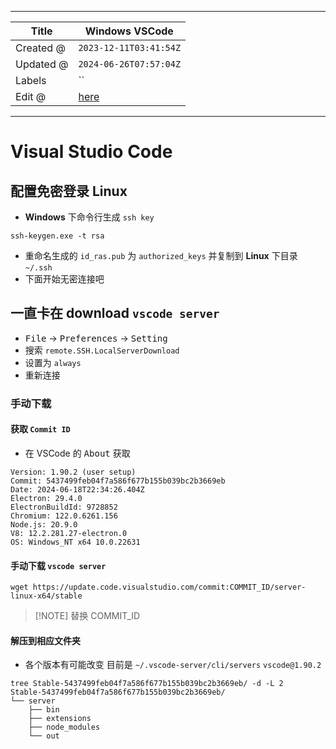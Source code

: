 -----

| Title     | Windows VSCode                                       |
| --------- | ---------------------------------------------------- |
| Created @ | `2023-12-11T03:41:54Z`                               |
| Updated @ | `2024-06-26T07:57:04Z`                               |
| Labels    | \`\`                                                 |
| Edit @    | [here](https://github.com/junxnone/xwiki/issues/299) |

-----

# Visual Studio Code

## 配置免密登录 Linux

  - **Windows** 下命令行生成 `ssh key`

<!-- end list -->

    ssh-keygen.exe -t rsa

  - 重命名生成的 `id_ras.pub` 为 `authorized_keys` 并复制到 **Linux** 下目录 `~/.ssh`
  - 下面开始无密连接吧

## 一直卡在 download `vscode server`

  - <kbd>File</kbd> -\> <kbd>Preferences</kbd> -\> <kbd>Setting</kbd>
  - 搜索 `remote.SSH.LocalServerDownload`
  - 设置为 `always`
  - 重新连接

### 手动下载

#### 获取 `Commit ID`

  - 在 VSCode 的 <kbd>About</kbd> 获取

<!-- end list -->

    Version: 1.90.2 (user setup)
    Commit: 5437499feb04f7a586f677b155b039bc2b3669eb
    Date: 2024-06-18T22:34:26.404Z
    Electron: 29.4.0
    ElectronBuildId: 9728852
    Chromium: 122.0.6261.156
    Node.js: 20.9.0
    V8: 12.2.281.27-electron.0
    OS: Windows_NT x64 10.0.22631

#### 手动下载 `vscode server`

    wget https://update.code.visualstudio.com/commit:COMMIT_ID/server-linux-x64/stable

> \[\!NOTE\] 替换 COMMIT\_ID

#### 解压到相应文件夹

  - 各个版本有可能改变 目前是 `~/.vscode-server/cli/servers` `vscode@1.90.2`

<!-- end list -->

    tree Stable-5437499feb04f7a586f677b155b039bc2b3669eb/ -d -L 2
    Stable-5437499feb04f7a586f677b155b039bc2b3669eb/
    └── server
        ├── bin
        ├── extensions
        ├── node_modules
        └── out
